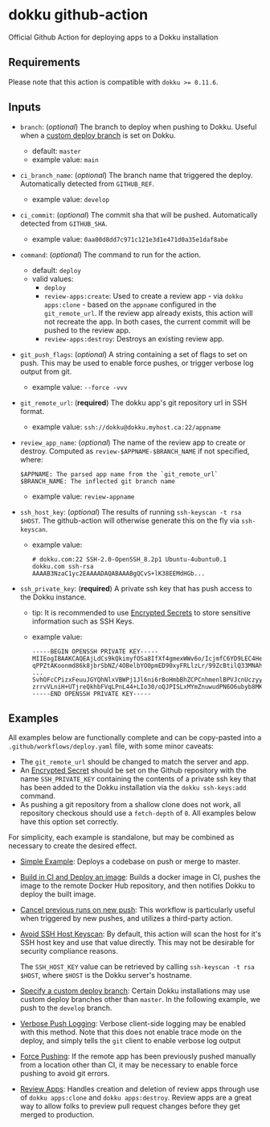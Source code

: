 # dokku github-action

Official Github Action for deploying apps to a Dokku installation

## Requirements

Please note that this action is compatible with `dokku >= 0.11.6`.

## Inputs

- `branch`: (_optional_) The branch to deploy when pushing to Dokku. Useful when a [custom deploy branch](http://dokku.viewdocs.io/dokku/deployment/methods/git/#changing-the-deploy-branch) is set on Dokku.
  - default: `master`
  - example value: `main`
- `ci_branch_name`: (_optional_) The branch name that triggered the deploy. Automatically detected from `GITHUB_REF`.
  - example value: `develop`
- `ci_commit`: (_optional_) The commit sha that will be pushed. Automatically detected from `GITHUB_SHA`.
  - example value: `0aa00d8dd7c971c121e3d1e471d0a35e1daf8abe`
- `command`: (_optional_) The command to run for the action.
  - default: `deploy`
  - valid values:
    - `deploy`
    - `review-apps:create`: Used to create a review app - via `dokku apps:clone` - based on the `appname` configured in the `git_remote_url`. If the review app already exists, this action will not recreate the app. In both cases, the current commit will be pushed to the review app.
    - `review-apps:destroy`: Destroys an existing review app.
- `git_push_flags`: (_optional_) A string containing a set of flags to set on push. This may be used to enable force pushes, or trigger verbose log output from git.
  - example value: `--force -vvv`
- `git_remote_url`: (**required**) The dokku app's git repository url in SSH format.
  - example value: `ssh://dokku@dokku.myhost.ca:22/appname`
- `review_app_name`: (_optional_) The name of the review app to create or destroy. Computed as `review-$APPNAME-$BRANCH_NAME` if not specified, where:

  ```text
  $APPNAME: The parsed app name from the `git_remote_url`
  $BRANCH_NAME: The inflected git branch name
  ```

  - example value: `review-appname`
- `ssh_host_key`: (_optional_) The results of running `ssh-keyscan -t rsa $HOST`. The github-action will otherwise generate this on the fly via `ssh-keyscan`.
  - example value:

    ```text
    # dokku.com:22 SSH-2.0-OpenSSH_8.2p1 Ubuntu-4ubuntu0.1
    dokku.com ssh-rsa AAAAB3NzaC1yc2EAAAADAQABAAABgQCvS+lK38EEMdHGb...
    ```

- `ssh_private_key`: (**required**) A private ssh key that has push access to the Dokku instance.
  - tip: It is recommended to use [Encrypted Secrets](https://docs.github.com/en/free-pro-team@latest/actions/reference/encrypted-secrets) to store sensitive information such as SSH Keys.
  - example value:

    ```text
    -----BEGIN OPENSSH PRIVATE KEY-----
    MIIEogIBAAKCAQEAjLdCs9kQkimyfOSa8IfXf4gmexWWv6o/IcjmfC6YD9LEC4He
    qPPZtAKoonmd86k8jbrSbNZ/4OBelbYO0pmED90xyFRLlzLr/99ZcBtilQ33MNAh
    ...
    SvhOFcCPizxFeuuJGYQhNlxVBWPj1Jl6ni6rBoHmbBhZCPCnhmenlBPVJcnUczyy
    zrrvVLniH+UTjreQkhbFVqLPnL44+LIo30/oQJPISLxMYmZnuwudPN6O6ubyb8MK
    -----END OPENSSH PRIVATE KEY-----
    ```

## Examples

All examples below are functionally complete and can be copy-pasted into a `.github/workflows/deploy.yaml` file, with some minor caveats:

- The `git_remote_url` should be changed to match the server and app.
- An [Encrypted Secret](https://docs.github.com/en/free-pro-team@latest/actions/reference/encrypted-secrets) should be set on the Github repository with the name `SSH_PRIVATE_KEY` containing the contents of a private ssh key that has been added to the Dokku installation via the `dokku ssh-keys:add` command.
- As pushing a git repository from a shallow clone does not work, all repository checkous should use a `fetch-depth` of `0`. All examples below have this option set correctly.

For simplicity, each example is standalone, but may be combined as necessary to create the desired effect.

- [Simple Example](/example-workflows/simple.yml): Deploys a codebase on push or merge to master.
- [Build in CI and Deploy an image](/example-workflows/build-and-deploy.yml): Builds a docker image in CI, pushes the image to the remote Docker Hub repository, and then notifies Dokku to deploy the built image.
- [Cancel previous runs on new push](/example-workflows/cancel-previous-runs.yml): This workflow is particularly useful when triggered by new pushes, and utilizes a third-party action.
- [Avoid SSH Host Keyscan](/example-workflows/specify-ssh-host-key.yml): By default, this action will scan the host for it's SSH host key and use that value directly. This may not be desirable for security compliance reasons.

  The `SSH_HOST_KEY` value can be retrieved by calling `ssh-keyscan -t rsa $HOST`, where `$HOST` is the Dokku server's hostname.
- [Specify a custom deploy branch](/example-workflows/custom-deploy-branch.yml): Certain Dokku installations may use custom deploy branches other than `master`. In the following example, we push to the `develop` branch.
- [Verbose Push Logging](/example-workflows/verbose-logging.yml): Verbose client-side logging may be enabled with this method. Note that this does not enable trace mode on the deploy, and simply tells the `git` client to enable verbose log output
- [Force Pushing](/example-workflows/force-push.yml): If the remote app has been previously pushed manually from a location other than CI, it may be necessary to enable force pushing to avoid git errors.
- [Review Apps](/example-workflows/review-app.yml): Handles creation and deletion of review apps through use of `dokku apps:clone` and `dokku apps:destroy`. Review apps are a great way to allow folks to preview pull request changes before they get merged to production.

